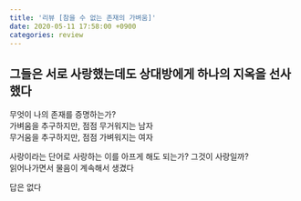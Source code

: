 ```yaml
---
title: '리뷰 [참을 수 없는 존재의 가벼움]'
date: 2020-05-11 17:58:00 +0900
categories: review
---
```


## 그들은 서로 사랑했는데도 상대방에게 하나의 지옥을 선사했다

무엇이 나의 존재를 증명하는가?<br /> 가벼움을 추구하지만, 점점 무거워지는 남자<br /> 무거움을 추구하지만, 점점 가벼워지는 여자

사랑이라는 단어로 사랑하는 이를 아프게 해도 되는가? 그것이 사랑일까?<br /> 읽어나가면서 물음이 계속해서 생겼다

답은 없다
